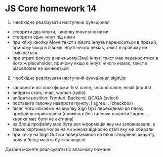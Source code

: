 # JS Core homework 14

1. Необхідно реалізувати наступний функціонал:
  - створити два інпути, і кнопку move між ними
  - створити один інпут під ними
  - при кліку кнопку Move текст з лівого інпута переноситься в правий, причому якщо в лівому інпуті нічого немає, текст в правому не змінюється
  - при втраті фокусу в нижньому(3му) інпуті текст має переноситися в його ж placeholder, причому якщо в інпуті нічого немає, текст в placeholder не змінюється 

2. Необхідно реалізувати наступний функціонал signUp:
  - заповнити всі поля форми: first name, second name, email (inputs)
  - вибрати стать: man, woman (radio)
  - вибрати position: Fronted, Backend, QC/QA (select)
  - поставити галочку навпроти пункту: I agree… (checkbox)
  - після чого клікаємо на кнопку Sign Up і переходимо до блоку профайлу користувача (примітка: без галочки напроти I agree… кнопка має бути не активна)
  - на блоці профайлу має бути вся інформація яку ми заповнювали, а також картинка чоловіча чи жіноча відносно статі яку ми обирали
  - при кліку на Sign Out ми повертаємося на блок створення акаунту, поля в блоці мають бути зачищені

Дизайн можете реалізувати по власному бажанні
